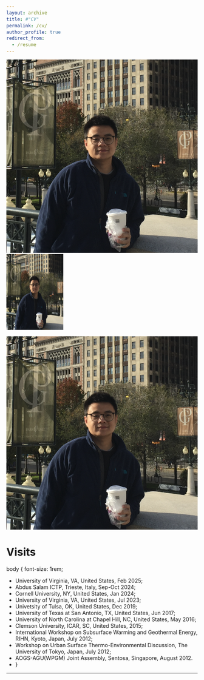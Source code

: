 ```yaml
---
layout: archive
title: #"CV"
permalink: /cv/
author_profile: true
redirect_from:
  - /resume
---
```


<img src="images/xz1.png" alt="Person's Name">
<img src="images/xz1.png" alt="Person's Name" width="150" height="200" />

![Person's Name](images/xz1.png)

  
Visits
======
body {
  font-size: 1rem;
* University of Virginia, VA, United States, Feb 2025;
* Abdus Salam ICTP, Trieste, Italy, Sep-Oct 2024;
* Cornell University, NY, United States, Jan 2024;
* University of Virginia, VA, United States, Jul 2023;
* Univetsity of Tulsa, OK, United States, Dec 2019;
* University of Texas at San Antonio, TX, United States, Jun 2017;
* University of North Carolina at Chapel Hill, NC, United States, May 2016;
* Clemson University, ICAR, SC, United States, 2015;
* International Workshop on Subsurface Warming and Geothermal Energy, RIHN, Kyoto, Japan, July 2012;
* Workshop on Urban Surface Thermo-Environmental Discussion, The University of Tokyo, Japan, July 2012;
* AOGS-AGU(WPGM) Joint Assembly, Sentosa, Singapore, August 2012.
* }
 


  
---

